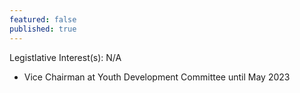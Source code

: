 ```yaml
---
featured: false
published: true
---
```

Legistlative Interest(s): N/A

* Vice Chairman at Youth Development Committee until May 2023

